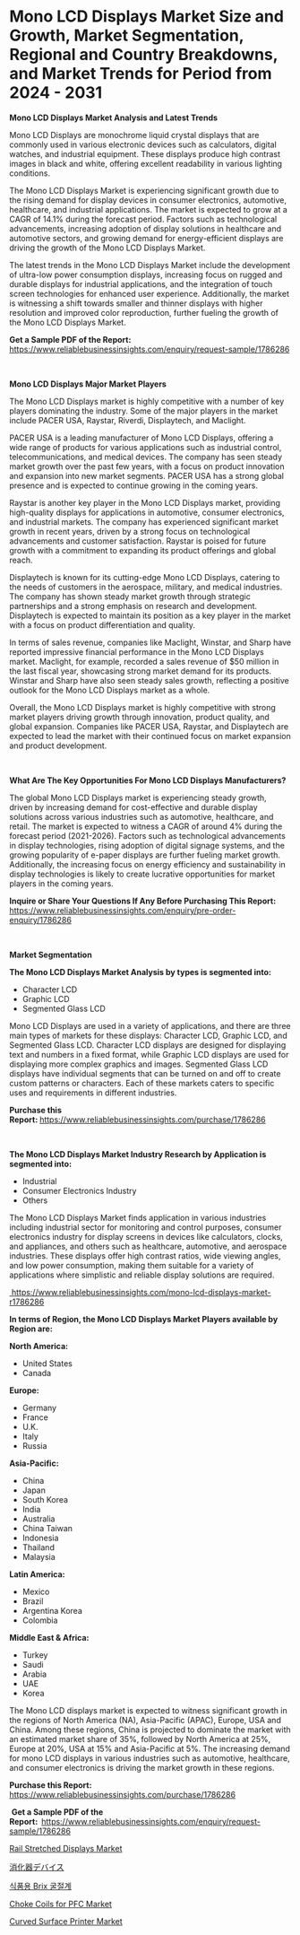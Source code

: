 <p><h1>Mono LCD Displays Market Size and Growth, Market Segmentation, Regional and Country Breakdowns, and Market Trends for Period from 2024 -  2031</h1></p><p><strong>Mono LCD Displays Market Analysis and Latest Trends</strong></p>
<p><p>Mono LCD Displays are monochrome liquid crystal displays that are commonly used in various electronic devices such as calculators, digital watches, and industrial equipment. These displays produce high contrast images in black and white, offering excellent readability in various lighting conditions.</p><p>The Mono LCD Displays Market is experiencing significant growth due to the rising demand for display devices in consumer electronics, automotive, healthcare, and industrial applications. The market is expected to grow at a CAGR of 14.1% during the forecast period. Factors such as technological advancements, increasing adoption of display solutions in healthcare and automotive sectors, and growing demand for energy-efficient displays are driving the growth of the Mono LCD Displays Market.</p><p>The latest trends in the Mono LCD Displays Market include the development of ultra-low power consumption displays, increasing focus on rugged and durable displays for industrial applications, and the integration of touch screen technologies for enhanced user experience. Additionally, the market is witnessing a shift towards smaller and thinner displays with higher resolution and improved color reproduction, further fueling the growth of the Mono LCD Displays Market.</p></p>
<p><strong>Get a Sample PDF of the Report:&nbsp;</strong> <a href="https://www.reliablebusinessinsights.com/enquiry/request-sample/1786286">https://www.reliablebusinessinsights.com/enquiry/request-sample/1786286</a></p>
<p>&nbsp;</p>
<p><strong>Mono LCD Displays Major Market Players</strong></p>
<p><p>The Mono LCD Displays market is highly competitive with a number of key players dominating the industry. Some of the major players in the market include PACER USA, Raystar, Riverdi, Displaytech, and Maclight. </p><p>PACER USA is a leading manufacturer of Mono LCD Displays, offering a wide range of products for various applications such as industrial control, telecommunications, and medical devices. The company has seen steady market growth over the past few years, with a focus on product innovation and expansion into new market segments. PACER USA has a strong global presence and is expected to continue growing in the coming years.</p><p>Raystar is another key player in the Mono LCD Displays market, providing high-quality displays for applications in automotive, consumer electronics, and industrial markets. The company has experienced significant market growth in recent years, driven by a strong focus on technological advancements and customer satisfaction. Raystar is poised for future growth with a commitment to expanding its product offerings and global reach.</p><p>Displaytech is known for its cutting-edge Mono LCD Displays, catering to the needs of customers in the aerospace, military, and medical industries. The company has shown steady market growth through strategic partnerships and a strong emphasis on research and development. Displaytech is expected to maintain its position as a key player in the market with a focus on product differentiation and quality.</p><p>In terms of sales revenue, companies like Maclight, Winstar, and Sharp have reported impressive financial performance in the Mono LCD Displays market. Maclight, for example, recorded a sales revenue of $50 million in the last fiscal year, showcasing strong market demand for its products. Winstar and Sharp have also seen steady sales growth, reflecting a positive outlook for the Mono LCD Displays market as a whole. </p><p>Overall, the Mono LCD Displays market is highly competitive with strong market players driving growth through innovation, product quality, and global expansion. Companies like PACER USA, Raystar, and Displaytech are expected to lead the market with their continued focus on market expansion and product development.</p></p>
<p>&nbsp;</p>
<p><strong>What Are The Key Opportunities For Mono LCD Displays Manufacturers?</strong></p>
<p><p>The global Mono LCD Displays market is experiencing steady growth, driven by increasing demand for cost-effective and durable display solutions across various industries such as automotive, healthcare, and retail. The market is expected to witness a CAGR of around 4% during the forecast period (2021-2026). Factors such as technological advancements in display technologies, rising adoption of digital signage systems, and the growing popularity of e-paper displays are further fueling market growth. Additionally, the increasing focus on energy efficiency and sustainability in display technologies is likely to create lucrative opportunities for market players in the coming years.</p></p>
<p><strong>Inquire or Share Your Questions If Any Before Purchasing This Report:</strong> <a href="https://www.reliablebusinessinsights.com/enquiry/pre-order-enquiry/1786286">https://www.reliablebusinessinsights.com/enquiry/pre-order-enquiry/1786286</a></p>
<p>&nbsp;</p>
<p><strong>Market Segmentation</strong></p>
<p><strong>The Mono LCD Displays Market Analysis by types is segmented into:</strong></p>
<p><ul><li>Character LCD</li><li>Graphic LCD</li><li>Segmented Glass LCD</li></ul></p>
<p><p>Mono LCD Displays are used in a variety of applications, and there are three main types of markets for these displays: Character LCD, Graphic LCD, and Segmented Glass LCD. Character LCD displays are designed for displaying text and numbers in a fixed format, while Graphic LCD displays are used for displaying more complex graphics and images. Segmented Glass LCD displays have individual segments that can be turned on and off to create custom patterns or characters. Each of these markets caters to specific uses and requirements in different industries.</p></p>
<p><strong>Purchase this Report:&nbsp;</strong><a href="https://www.reliablebusinessinsights.com/purchase/1786286">https://www.reliablebusinessinsights.com/purchase/1786286</a></p>
<p>&nbsp;</p>
<p><strong>The Mono LCD Displays Market Industry Research by Application is segmented into:</strong></p>
<p><ul><li>Industrial</li><li>Consumer Electronics Industry</li><li>Others</li></ul></p>
<p><p>The Mono LCD Displays Market finds application in various industries including industrial sector for monitoring and control purposes, consumer electronics industry for display screens in devices like calculators, clocks, and appliances, and others such as healthcare, automotive, and aerospace industries. These displays offer high contrast ratios, wide viewing angles, and low power consumption, making them suitable for a variety of applications where simplistic and reliable display solutions are required.</p></p>
<p><a href="https://www.reliablebusinessinsights.com/mono-lcd-displays-market-r1786286">&nbsp;https://www.reliablebusinessinsights.com/mono-lcd-displays-market-r1786286</a></p>
<p><strong>In terms of Region, the Mono LCD Displays Market Players available by Region are:</strong></p>
<p>
    <p> <strong> North America: </strong>
        <ul>
            <li>United States</li>
            <li>Canada</li>
        </ul>
        </p> 
    <p> <strong> Europe: </strong>
        <ul>
            <li>Germany</li>
            <li>France</li>
            <li>U.K.</li>
            <li>Italy</li>
            <li>Russia</li>
        </ul>
        </p> 
    <p> <strong> Asia-Pacific: </strong>
        <ul>
            <li>China</li>
            <li>Japan</li>
            <li>South Korea</li>
            <li>India</li>
            <li>Australia</li>
            <li>China Taiwan</li>
            <li>Indonesia</li>
            <li>Thailand</li>
            <li>Malaysia</li>
        </ul>
        </p> 
    <p> <strong> Latin America: </strong>
        <ul>
            <li>Mexico</li>
            <li>Brazil</li>
            <li>Argentina Korea</li>
            <li>Colombia</li>
        </ul>
        </p> 
    <p> <strong> Middle East & Africa: </strong>
        <ul>
            <li>Turkey</li>
            <li>Saudi</li>
            <li>Arabia</li>
            <li>UAE</li>
            <li>Korea</li>
        </ul>
    </p>
    </p>
<p><p>The Mono LCD displays market is expected to witness significant growth in the regions of North America (NA), Asia-Pacific (APAC), Europe, USA and China. Among these regions, China is projected to dominate the market with an estimated market share of 35%, followed by North America at 25%, Europe at 20%, USA at 15% and Asia-Pacific at 5%. The increasing demand for mono LCD displays in various industries such as automotive, healthcare, and consumer electronics is driving the market growth in these regions.</p></p>
<p><strong>Purchase this Report: </strong><a href="https://www.reliablebusinessinsights.com/purchase/1786286">https://www.reliablebusinessinsights.com/purchase/1786286</a></p>
<p>&nbsp;<strong>Get a Sample PDF of the Report:&nbsp;&nbsp;</strong><a href="https://www.reliablebusinessinsights.com/enquiry/request-sample/1786286">https://www.reliablebusinessinsights.com/enquiry/request-sample/1786286</a></p>
<p><strong></strong></p>
<p><p><a href="https://github.com/sonuprakash1/Market-Research-Report-List-3/blob/main/rail-stretched-displays-market.md">Rail Stretched Displays Market</a></p><p><a href="https://github.com/adcxff01450218/Market-Research-Report-List-2/blob/main/1833702105387.md">消化器デバイス</a></p><p><a href="https://github.com/njolsky1/Market-Research-Report-List-1/blob/main/176100099123.md">식품용 Brix 굴절계</a></p><p><a href="https://issuu.com/reportprime-2/docs/choke-coils-for-pfc-market-size-2030.pptx">Choke Coils for PFC Market</a></p><p><a href="https://github.com/Whitneyboyettebo9kiw7yr13/Market-Research-Report-List-2/blob/main/curved-surface-printer-market.md">Curved Surface Printer Market</a></p></p>